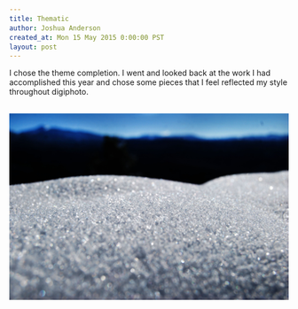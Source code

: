 ```yaml
---
title: Thematic
author: Joshua Anderson
created_at: Mon 15 May 2015 0:00:00 PST
layout: post
---
```


I chose the theme completion. I went and looked back at the work I had accomplished
this year and chose some pieces that I feel reflected my style throughout digiphoto.

<img class="post-image" src="/images/completion.jpg" alt="">

<img class="post-image" src="/images/completion-large.jpg" alt="">
